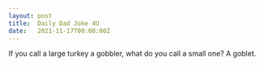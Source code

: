 ```yaml
---
layout: post
title:  Daily Dad Joke 4U
date:   2021-11-17T00:00:00Z
---
```

If you call a large turkey a gobbler, what do you call a small one? A goblet.
